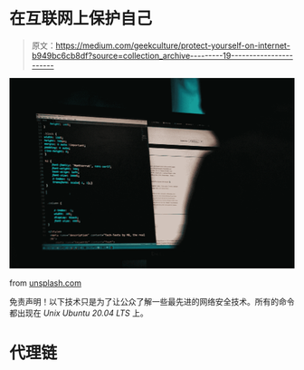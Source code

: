 # 在互联网上保护自己

> 原文：<https://medium.com/geekculture/protect-yourself-on-internet-b949bc6cb8df?source=collection_archive---------19----------------------->

![](img/d49a40c16c959cb0809b6f5c60a6234d.png)

from [unsplash.com](https://unsplash.com/photos/J5yoGZLdpSI)

免责声明！以下技术只是为了让公众了解一些最先进的网络安全技术。所有的命令都出现在 *Unix Ubuntu 20.04 LTS* 上。

# **代理链**